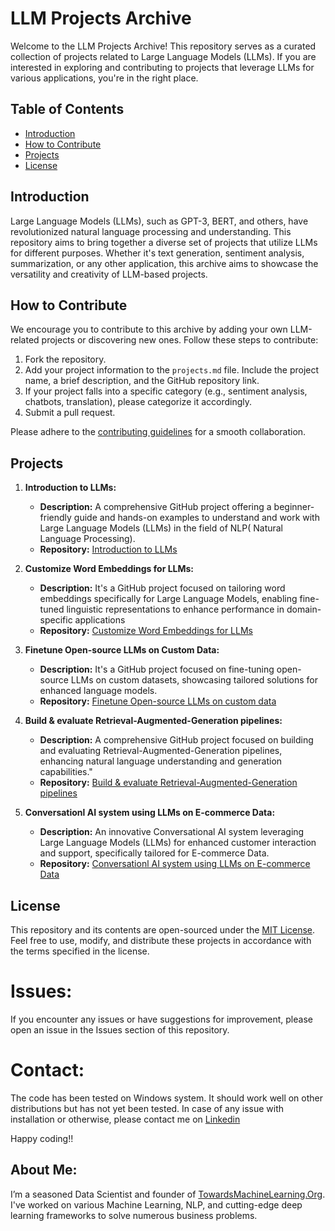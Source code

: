 # LLM Projects Archive

Welcome to the LLM Projects Archive! This repository serves as a curated collection of projects related to Large Language Models (LLMs). If you are interested in exploring and contributing to projects that leverage LLMs for various applications, you're in the right place.

## Table of Contents

- [Introduction](#introduction)
- [How to Contribute](#how-to-contribute)
- [Projects](#projects)
- [License](#license)

## Introduction

Large Language Models (LLMs), such as GPT-3, BERT, and others, have revolutionized natural language processing and understanding. This repository aims to bring together a diverse set of projects that utilize LLMs for different purposes. Whether it's text generation, sentiment analysis, summarization, or any other application, this archive aims to showcase the versatility and creativity of LLM-based projects.

## How to Contribute

We encourage you to contribute to this archive by adding your own LLM-related projects or discovering new ones. Follow these steps to contribute:

1. Fork the repository.
2. Add your project information to the `projects.md` file. Include the project name, a brief description, and the GitHub repository link.
3. If your project falls into a specific category (e.g., sentiment analysis, chatbots, translation), please categorize it accordingly.
4. Submit a pull request.

Please adhere to the [contributing guidelines](CONTRIBUTING.md) for a smooth collaboration.

## Projects

1. **Introduction to LLMs:** 
   - **Description:**  A comprehensive GitHub project offering a beginner-friendly guide and hands-on examples to understand and work with Large Language Models (LLMs) in the field of NLP( Natural Language Processing).
   - **Repository:** [Introduction to LLMs](https://github.com/Praveen76/Introduction-to-LLMs)

2. **Customize Word Embeddings for LLMs:** 
   - **Description:** It's a GitHub project focused on tailoring word embeddings specifically for Large Language Models, enabling fine-tuned linguistic representations to enhance performance in domain-specific applications
   - **Repository:** [Customize Word Embeddings for LLMs](https://github.com/Praveen76/Customize-Word-Embeddings-for-LLMs)

3. **Finetune Open-source LLMs on Custom Data:** 
   - **Description:** It's a GitHub project focused on fine-tuning open-source LLMs on custom datasets, showcasing tailored solutions for enhanced language models.
   - **Repository:** [Finetune Open-source LLMs on custom data](https://github.com/Praveen76/Finetune-Open-Source-LLMs-on-custom-data.git)
   
4. **Build & evaluate Retrieval-Augmented-Generation pipelines:** 
   - **Description:** A comprehensive GitHub project focused on building and evaluating Retrieval-Augmented-Generation pipelines, enhancing natural language understanding and generation capabilities."
   - **Repository:** [Build & evaluate Retrieval-Augmented-Generation pipelines](https://github.com/Praveen76/Build-Retrieval-Augmented-Generation-pipelines.git)

5. **Conversationl AI system using LLMs on E-commerce Data:** 
   - **Description:** An innovative Conversational AI system leveraging Large Language Models (LLMs) for enhanced customer interaction and support, specifically tailored for E-commerce Data.
   - **Repository:** [Conversationl AI system using LLMs on E-commerce Data](https://github.com/Praveen76/Conversation-AI-System-using-LLMs-on-E-commerce-Data)

<!-- Add more projects as needed -->

## License

This repository and its contents are open-sourced under the [MIT License](LICENSE). Feel free to use, modify, and distribute these projects in accordance with the terms specified in the license.

# Issues:
If you encounter any issues or have suggestions for improvement, please open an issue in the Issues section of this repository.

# Contact:
The code has been tested on Windows system. It should work well on other distributions but has not yet been tested. In case of any issue with installation or otherwise, please contact me on [Linkedin](https://www.linkedin.com/in/praveen-kumar-anwla-49169266/)

Happy coding!!

## **About Me**:
I’m a seasoned Data Scientist and founder of [TowardsMachineLearning.Org](https://towardsmachinelearning.org/). I've worked on various Machine Learning, NLP, and cutting-edge deep learning frameworks to solve numerous business problems.
